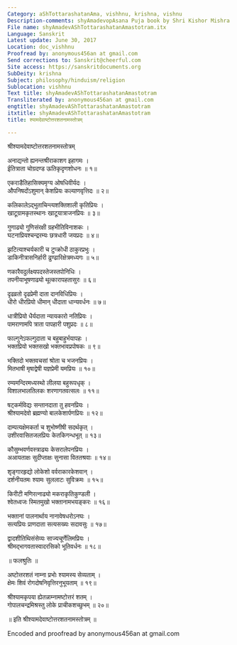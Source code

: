 ```yaml
---
Category: aShTottarashatanAma, vishhnu, krishna, vishnu
Description-comments: shyAmadevopAsana Puja book by Shri Kishor Mishra
File name: shyAmadevAShTottarashatanAmastotram.itx
Language: Sanskrit
Latest update: June 30, 2017
Location: doc_vishhnu
Proofread by: anonymous456an at gmail.com
Send corrections to: Sanskrit@cheerful.com
Site access: https://sanskritdocuments.org
SubDeity: krishna
Subject: philosophy/hinduism/religion
Sublocation: vishhnu
Text title: shyAmadevAShTottarashatanAmastotram
Transliterated by: anonymous456an at gmail.com
engtitle: shyAmadevAShTottarashatanAmastotram
itxtitle: shyAmadevAShTottarashatanAmastotram
title: श्यामदेवाष्टोत्तरशतनामस्तोत्रम्

---
```

  
 श्रीश्यामदेवाष्टोत्तरशतनामस्तोत्रम्   
  
अनाद्यन्तो ह्यनन्तश्रीराकाशग इहागमः ।  
ईतित्राता चोग्रदण्ड ऊतिकृदृणशोधनः ॥ १॥  
  
एकराडैतिहासिक्यमृग्य ओषधिवीर्यदः ।  
औपनिषदोंऽशुमान् केशप्रियः कल्याणवृत्तिदः ॥ २॥  
  
कलिकालेऽद्भुताचिन्त्यशक्तिशाली कृतिप्रियः ।  
खाटूग्रामकृतस्थानः खाटूयात्राजनप्रियः ॥ ३॥  
  
गुणाढ्यो गुणिसंरक्षी ग्रहभीतिविनाशकः ।  
घटनाप्रियश्चन्द्ररम्यः छत्रधारी जयप्रदः ॥ ४॥  
  
झटित्याश्चर्यकारी च टुप्क्रोधी ठाकुरप्रभुः ।  
डाकिनीत्रासनिर्हारी ढुण्ढारिक्षेत्रमध्यगः ॥ ५॥  
  
णकारैवदुर्लक्ष्यपदस्तेजस्तपोनिधिः ।  
तपनीयाभूषणाढ्यो थूत्कारापहतासुरः ॥ ६॥  
  
दृढव्रतो दृढप्रेमी दाता दानविधिप्रियः ।  
धीरो धीरप्रियो धीमान् धीदाता धान्यवर्धनः ॥ ७॥  
  
धात्रीप्रियो धैर्यदाता न्यायकारो नतिप्रियः ।  
पामराणामपि त्राता पापहारी पशुप्रदः ॥ ८॥  
  
फाल्गुनेऽफल्गुदाता च बहुबाहुर्भयापहः ।  
भक्तप्रियो भक्तसखो भक्तभावप्रपोषकः ॥ ९॥  
  
भक्तिदो भक्तवचसां श्रोता च भजनप्रियः ।  
मितभाषी मृषाद्वेषी यज्ञप्रेमी यमप्रियः ॥ १०॥  
  
रम्यमन्दिरमध्यस्थो लीलया बहुरूपधृक् ।  
विशालभालतिलकः शरणागतवत्सलः ॥ ११॥  
  
षट्कर्मविद्यः सन्तानदाता तु हवनप्रियः ।  
श्रीश्यामदेवो ब्रह्मण्यो बालकेशार्पणप्रियः ॥ १२॥  
  
दाम्पत्यक्षेमकर्ता च शुभोष्णीषी सदर्थकृत् ।  
उशीरवासितजलप्रियः केतकिगन्धभूत् ॥ १३॥  
  
कौसुम्भवर्णवस्त्राढ्यः केसरालेपनप्रियः ।  
अआयताक्षः सुदीप्ताक्षः सुनासा विततश्रवाः ॥ १४॥  
  
शृङ्गारहृद्यो लोकेशो वर्वराकारकेशवान् ।  
दर्शनीयतमः श्यामः सुललाटः सुविक्रमः ॥ १५॥  
  
किरीटी मणिरत्नाढ्यो मकराकृतिकुण्डली ।  
श्वेतध्वजः स्मितमुखो भक्तानामभयङ्करः ॥ १६॥  
  
भक्तानां पालनार्थाय नानावेषधरोऽनघः ।  
सत्यप्रियः प्राणदाता सत्यसख्यः सदावसुः ॥ १७॥  
  
द्वादशीतिथिसंसेव्यः साज्यचूर्णेलिमप्रियः ।  
श्रीमद्भागवतास्वादरसिको भूतिवर्धनः ॥ १८॥  
  
॥ फलश्रुतिः ॥  
  
अष्टोत्तरशतं नाम्ना प्रभोः श्यामस्य सेव्यताम् ।  
क्षेमः शिवं रोगदोषनिवृत्तिरनुभूयताम् ॥ १९॥  
  
श्रीश्यामकृपया ह्येतन्नाम्नामष्टोत्तरं शतम् ।  
गोपालचन्द्रमिश्रस्तु लोके प्राचीकशच्छुभम् ॥ २०॥  
  
॥ इति श्रीश्यामदेवाष्टोत्तरशतनामस्तोत्रम् ॥  
  
  
Encoded and proofread by anonymous456an at gmail.com  
  
